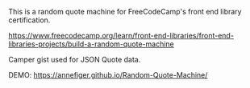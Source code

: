 This is a random quote machine for FreeCodeCamp's front end library certification.

https://www.freecodecamp.org/learn/front-end-libraries/front-end-libraries-projects/build-a-random-quote-machine

Camper gist used for JSON Quote data.

DEMO: https://annefiger.github.io/Random-Quote-Machine/
